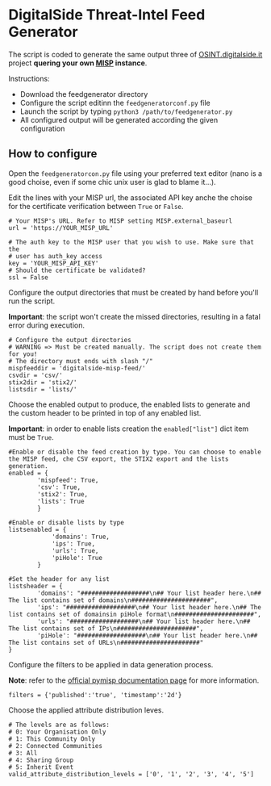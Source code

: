 # DigitalSide Threat-Intel Feed Generator

The script is coded to generate the same output three of [OSINT.digitalside.it](https://osint.digitalside.it/) project **quering your own [MISP](https://www.misp-project.org/) instance**.

Instructions: 

* Download the feedgenerator directory
* Configure the script editinn the `feedgeneratorconf.py` file
* Launch the script by typing `python3 /path/to/feedgenerator.py`
* All configured output will be generated according the given configuration

## How to configure

Open the `feedgeneratorcon.py` file using your preferred text editor (nano is a good choise, even if some chic unix user is glad to blame it...).

Edit the lines with your MISP url, the associated API key anche the choise for the certificate verification between `True` or `False`.
```
# Your MISP's URL. Refer to MISP setting MISP.external_baseurl
url = 'https://YOUR_MISP_URL'

# The auth key to the MISP user that you wish to use. Make sure that the
# user has auth_key access
key = 'YOUR_MISP_API_KEY'
# Should the certificate be validated?
ssl = False
```

Configure the output directories that must be created by hand before you'll run the script.

**Important**: the script won't create the missed directories, resulting in a fatal error during execution.
```
# Configure the output directories
# WARNING => Must be created manually. The script does not create them for you!
# The directory must ends with slash "/"
mispfeeddir = 'digitalside-misp-feed/'
csvdir = 'csv/'
stix2dir = 'stix2/'
listsdir = 'lists/'
```

Choose the enabled output to produce, the enabled lists to generate and the custom header to be printed in top of any enabled list.

**Important**: in order to enable lists creation the `enabled["list"]` dict item must be `True`.
```
#Enable or disable the feed creation by type. You can choose to enable the MISP feed, che CSV export, the STIX2 export and the lists generation.
enabled = {
		'mispfeed': True,
		'csv': True,
		'stix2': True,
		'lists': True		
		}

#Enable or disable lists by type	
listsenabled = {
			'domains': True,
			'ips': True,
			'urls': True,
			'piHole': True
		}

#Set the header for any list	
listsheader = {
		'domains': "###################\n## Your list header here.\n## The list contains set of domains\n######################",
		'ips': "###################\n## Your list header here.\n## The list contains set of domainsin piHole format\n######################",
		'urls': "###################\n## Your list header here.\n## The list contains set of IPs\n######################",
		'piHole': "###################\n## Your list header here.\n## The list contains set of URLs\n######################"
}
```

Configure the filters to be applied in data generation process.

**Note**: refer to the [official pymisp documentation page](https://pymisp.readthedocs.io/en/latest/modules.html#pymisp.PyMISP.search_index) for more information.
```
filters = {'published':'true', 'timestamp':'2d'}
```

Choose the applied attribute distribution leves.
```
# The levels are as follows:
# 0: Your Organisation Only
# 1: This Community Only
# 2: Connected Communities
# 3: All
# 4: Sharing Group
# 5: Inherit Event
valid_attribute_distribution_levels = ['0', '1', '2', '3', '4', '5']
```
